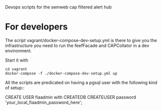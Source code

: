 
Devops scripts for the semweb cap filtered alert hub

# For developers

The script vagrant/docker-compose-dev-setup.yml is there to give you the infrastructure you need to run
the feefFacade and CAPCollator in a dev environment.

Start it with 

    cd vagrant
    docker-compose -f ./docker-compose-dev-setup.yml up



All the scripts are predicated on having a pgsql user with the following kind of setup::

CREATE USER fiaadmin with CREATEDB CREATEUSER password 'your_local_fiaadmin_password_here';

